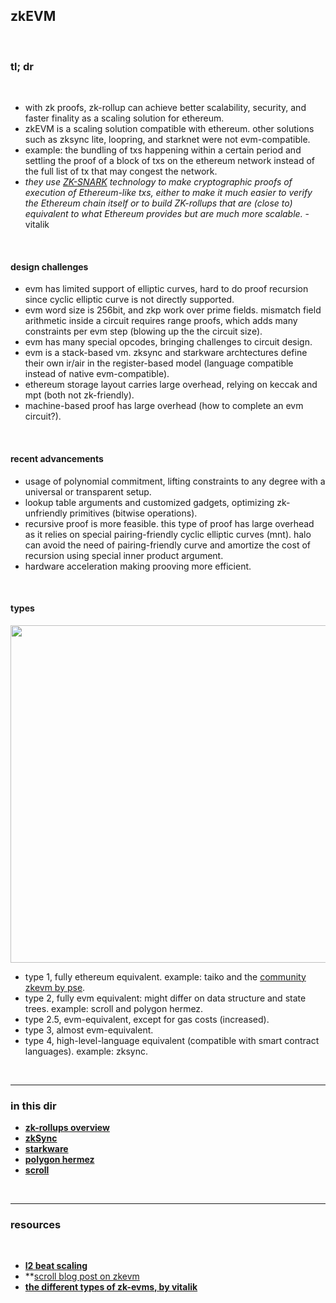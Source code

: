 ## zkEVM

<br>

### tl; dr

<br>

* with zk proofs, zk-rollup can achieve better scalability, security, and faster finality as a scaling solution for ethereum.
* zkEVM is a scaling solution compatible with ethereum. other solutions such as zksync lite, loopring, and starknet were not evm-compatible.
* example: the bundling of txs happening within a certain period and settling the proof of a block of txs on the ethereum network instead of the full list of tx that may congest the network.
* *they use [ZK-SNARK](https://github.com/go-outside-labs/blockchains-protocol-design/blob/main/zero_knowledge_proofs/proofs/zkSNARKS.md) technology to make cryptographic proofs of execution of Ethereum-like txs, either to make it much easier to verify the Ethereum chain itself or to build ZK-rollups that are (close to) equivalent to what Ethereum provides but are much more scalable.* - vitalik

<br>

#### design challenges

* evm has limited support of elliptic curves, hard to do proof recursion since cyclic elliptic curve is not directly supported.
* evm word size is 256bit, and zkp work over prime fields. mismatch field arithmetic inside a circuit requires range proofs, which adds many constraints per evm step (blowing up the the circuit size).
* evm has many special opcodes, bringing challenges to circuit design.
* evm is a stack-based vm. zksync and starkware archtectures define their own ir/air in the register-based model (language compatible instead of native evm-compatible).
* ethereum storage layout carries large overhead, relying on keccak and mpt (both not zk-friendly).
* machine-based proof has large overhead (how to complete an evm circuit?).

<br>


#### recent advancements

* usage of polynomial commitment, lifting constraints to any degree with a universal or transparent setup.
* lookup table arguments and customized gadgets, optimizing zk-unfriendly primitives (bitwise operations).
* recursive proof is more feasible. this type of proof has large overhead as it relies on special pairing-friendly cyclic elliptic curves (mnt). halo can avoid the need of pairing-friendly curve and amortize the cost of recursion using special inner product argument.
* hardware acceleration making prooving more efficient.



<br>

#### types

<img width="540" src="https://user-images.githubusercontent.com/1130416/234139749-4dbac8ab-d742-45f3-b920-b0b51d8698b5.png">


* type 1, fully ethereum equivalent. example: taiko and the [community zkevm by pse](https://github.com/privacy-scaling-explorations/zkevm-specs).
* type 2, fully evm equivalent: might differ on data structure and state trees. example: scroll and polygon hermez.
* type 2.5, evm-equivalent, except for gas costs (increased).
* type 3, almost evm-equivalent.
* type 4, high-level-language equivalent (compatible with smart contract languages). example: zksync.

<br>

---

### in this dir

* **[zk-rollups overview](rollups.md)**
* **[zkSync](zkSync)**
* **[starkware](starkware.md)**
* **[polygon hermez](polygon.md)**
* **[scroll](scroll.md)**

<br>

----

### resources

<br>

* **[l2 beat scaling](https://l2beat.com/scaling/tvl)**
* **[scroll blog post on zkevm](https://scroll.io/blog/zkEVM)
* **[the different types of zk-evms, by vitalik](https://vitalik.eth.limo/general/2022/08/04/zkevm.html)**

